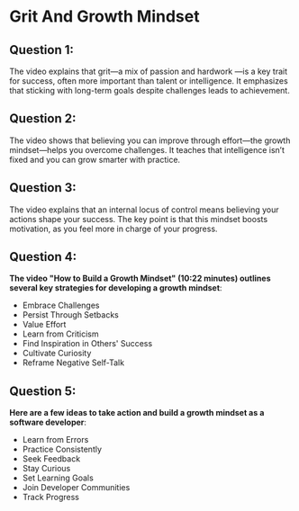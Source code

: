 # Grit And Growth Mindset

## Question 1:
The video explains that grit—a mix of passion and hardwork —is a key trait for success, often more important than talent or intelligence.
It emphasizes that sticking with long-term goals despite challenges leads to achievement.

## Question 2:
The video shows that believing you can improve through effort—the growth mindset—helps you overcome challenges.
It teaches that intelligence isn’t fixed and you can grow smarter with practice.

## Question 3:
The video explains that an internal locus of control means believing your actions shape your success.
The key point is that this mindset boosts motivation, as you feel more in charge of your progress.

## Question 4:
​**The video "How to Build a Growth Mindset" (10:22 minutes) outlines several key strategies for developing a growth mindset**:​
- Embrace Challenges
- Persist Through Setbacks
- Value Effort
- Learn from Criticism
- Find Inspiration in Others' Success
- Cultivate Curiosity
- Reframe Negative Self-Talk

## Question 5: 
**Here are a few ideas to take action and build a growth mindset as a software developer**:
- Learn from Errors 
- Practice Consistently 
- Seek Feedback 
- Stay Curious 
- Set Learning Goals 
- Join Developer Communities 
- Track Progress 

